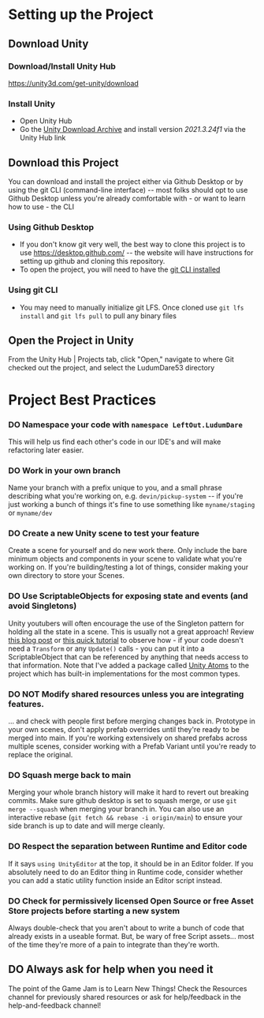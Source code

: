 # Setting up the Project
## Download Unity
### Download/Install Unity Hub
https://unity3d.com/get-unity/download
### Install Unity
* Open Unity Hub
* Go the [Unity Download Archive](https://unity3d.com/get-unity/download/archive) and install version *2021.3.24f1* via the Unity Hub link
## Download this Project
You can download and install the project either via Github Desktop or by using the git CLI (command-line interface) -- most folks should opt to use Github Desktop unless you're already comfortable with - or want to learn how to use - the CLI
### Using Github Desktop
* If you don't know git very well, the best way to clone this project is to use https://desktop.github.com/ -- the website will have instructions for setting up github and cloning this repository.
* To open the project, you will need to have the [git CLI installed](https://git-scm.com/downloads)
### Using git CLI
* You may need to manually initialize git LFS. Once cloned use `git lfs install` and `git lfs pull` to pull any binary files
## Open the Project in Unity
From the Unity Hub | Projects tab, click "Open," navigate to where Git checked out the project, and select the LudumDare53 directory

#
# Project Best Practices
### DO Namespace your code with `namespace LeftOut.LudumDare`
This will help us find each other's code in our IDE's and will make refactoring later easier.
### DO Work in your own branch
Name your branch with a prefix unique to you, and a small phrase describing what you're working on, e.g. `devin/pickup-system` -- if you're just working a bunch of things it's fine to use something like `myname/staging` or `myname/dev`
### DO Create a new Unity scene to test your feature
Create a scene for yourself and do new work there. Only include the bare minimum objects and components in your scene to validate what you're working on. If you're building/testing a lot of things, consider making your own directory to store your Scenes.
### DO Use ScriptableObjects for exposing state and events (and avoid Singletons)
Unity youtubers will often encourage the use of the Singleton pattern for holding all the state in a scene. This is usually not a great approach! Review [this blog post](https://unity.com/how-to/architect-game-code-scriptable-objects) or [this quick tutorial](https://www.youtube.com/watch?v=WLDgtRNK2VE) to observe how - if your code doesn't need a `Transform` or any `Update()` calls - you can put it into a ScriptableObject that can be referenced by anything that needs access to that information. Note that I've added a package called [Unity Atoms](https://unity-atoms.github.io/unity-atoms/) to the project which has built-in implementations for the most common types.
### DO NOT Modify shared resources unless you are integrating features.
... and check with people first before merging changes back in. Prototype in your own scenes, don't apply prefab overrides until they're ready to be merged into main. If you're working extensively on shared prefabs across multiple scenes, consider working with a Prefab Variant until you're ready to replace the original.
### DO Squash merge back to main 
Merging your whole branch history will make it hard to revert out breaking commits. Make sure github desktop is set to squash merge, or use `git merge --squash` when merging your branch in. You can also use an interactive rebase (`git fetch && rebase -i origin/main`) to ensure your side branch is up to date and will merge cleanly.
### DO Respect the separation between Runtime and Editor code
If it says `using UnityEditor` at the top, it should be in an Editor folder. If you absolutely need to do an Editor thing in Runtime code, consider whether you can add a static utility function inside an Editor script instead.
### DO Check for permissively licensed Open Source or free Asset Store projects before starting a new system
Always double-check that you aren't about to write a bunch of code that already exists in a useable format. But, be wary of free Script assets... most of the time they're more of a pain to integrate than they're worth.
## DO Always ask for help when you need it
The point of the Game Jam is to Learn New Things! Check the Resources channel for previously shared resources or ask for help/feedback in the help-and-feedback channel!